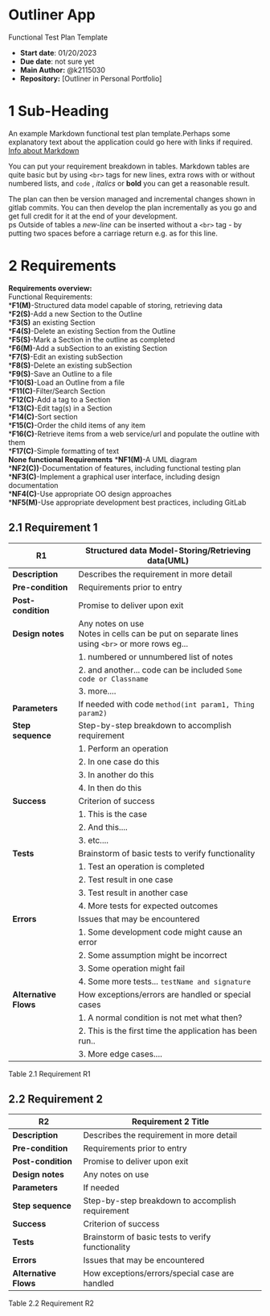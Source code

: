 # Outliner App
Functional Test Plan Template  
- **Start date**: 01/20/2023  
- **Due date**: not sure yet 
- **Main Author:** @k2115030   
- **Repository:**
[Outliner in Personal Portfolio]

# 1 Sub-Heading

An example Markdown functional test plan template.Perhaps some explanatory text about the application could go here with links if required.
[Info about Markdown](https://markdown.land/) 

You can put your requirement breakdown in tables. Markdown tables are quite basic but by using `<br>` tags for new lines, extra rows with or without numbered lists, and `code` , *italics* or **bold** you can get a reasonable result. 

The plan can then be version managed and incremental changes shown in gitlab commits. You can then develop the plan incrementally as you go and get full credit for it at the end of your development.  
ps Outside of tables a *new-line* can be inserted without a `<br>` tag - by putting two spaces before a carriage return e.g. as for this line. 


# 2 Requirements
<b>Requirements overview:</b><br>
Functional Requirements:<br>
*<b>F1(M)</b>-Structured data model capable of storing, retrieving data<br>
*<b>F2(S)</b>-Add a new Section to the Outline<br>
*<b>F3(S)</b> an existing Section<br>
*<b>F4(S)</b>-Delete an existing Section from the Outline<br>
*<b>F5(S)</b>-Mark a Section in the outline as completed<br>
*<b>F6(M)</b>-Add a subSection to an existing Section <br>
*<b>F7(S)</b>-Edit an existing subSection<br>
*<b>F8(S)</b>-Delete an existing subSection<br>
*<b>F9(S)</b>-Save an Outline to a file<br>
*<b>F10(S)</b>-Load an Outline from a file<br>
*<b>F11(C)</b>-Filter/Search Section<br>
*<b>F12(C)</b>-Add a tag to a Section<br>
*<b>F13(C)</b>-Edit tag(s) in a Section<br>
*<b>F14(C)</b>-Sort section<br>
*<b>F15(C)</b>-Order the child items of any item<br>
*<b>F16(C)</b>-Retrieve items from a web service/url and populate the outline with them<br>
*<b>F17(C)</b>-Simple formatting of text<br>
<b>None functional Requirements</b>
*<b>NF1(M)</b>-A UML diagram<br>
*<b>NF2(C))</b>-Documentation of features, including functional testing plan<br>
*<b>NF3(C)</b>-Implement a graphical user interface, including design documentation<br>
*<b>NF4(C)</b>-Use appropriate OO design approaches<br>
*<b>NF5(M)</b>-Use appropriate development best practices, including GitLab<br>
## 2.1 Requirement 1

| **R1** |   **Structured data Model-Storing/Retrieving data(UML)**    |
| ------ | ------------------------------------ | 
| **Description**      | Describes the requirement in more detail  | 
| **Pre-condition**     | Requirements prior to entry   |      
| **Post-condition**      | Promise to deliver upon exit   | 
| **Design notes**     | Any notes on use <br> Notes in cells can be put on separate lines using `<br>` or more rows eg... |
||1. numbered or unnumbered list of notes |
|| 2. and another... code can be included `Some code or Classname`  | 
|| 3. more.... |
| **Parameters**      | If needed with code `method(int param1, Thing param2)` |    
| **Step sequence**      |  Step-by-step breakdown to accomplish requirement |
||1. Perform an operation|
||2. In one case do this | 
||3. In another do this | 
||4. In then do this |
| **Success**      | Criterion of success |
||1. This is the case|
||2. And this.... |
||3. etc.... |
| **Tests**      |  Brainstorm of basic tests to verify functionality |
||1. Test an operation is completed |
||2. Test result in one case | 
||3. Test result in another case | 
||4. More tests for expected outcomes | 
| **Errors**      | Issues that may be encountered |
||1. Some development code might cause an error|
||2. Some assumption might be incorrect|
||3. Some operation might fail|
||4. Some more tests... `testName and signature`|
| **Alternative Flows**      | How exceptions/errors are handled or special cases |
||1. A normal condition is not met what then?|
||2. This is the first time the application has been run..|
||3. More edge cases....|

Table 2.1 Requirement R1

## 2.2 Requirement 2

| **R2** |   **Requirement 2 Title**    |
| ------ | ------------------------------------ | 
| **Description**      | Describes the requirement in more detail  | 
| **Pre-condition**     | Requirements prior to entry   |      
| **Post-condition**      | Promise to deliver upon exit   | 
| **Design notes**     | Any notes on use |
| **Parameters**      | If needed |    
| **Step sequence**      |  Step-by-step breakdown to accomplish requirement |
| **Success**      | Criterion of success |
| **Tests**      |  Brainstorm of basic tests to verify functionality |
| **Errors**      | Issues that may be encountered 
| **Alternative Flows**      | How exceptions/errors/special case are handled |

Table 2.2 Requirement R2




